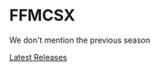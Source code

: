 # FFMCSX
We don't mention the previous season

[Latest Releases](https://github.com/HumanMint/FFMCS9/releases)